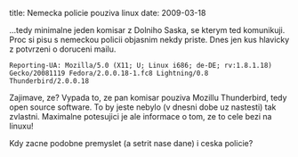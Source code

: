 title: Nemecka policie pouziva linux
date: 2009-03-18

...tedy minimalne jeden komisar z Dolniho Saska, se kterym ted komunikuji. Proc si pisu s nemeckou policii objasnim nekdy priste. Dnes jen kus hlavicky z potvrzeni o doruceni mailu.

```
Reporting-UA: Mozilla/5.0 (X11; U; Linux i686; de-DE; rv:1.8.1.18)
Gecko/20081119 Fedora/2.0.0.18-1.fc8 Lightning/0.8 Thunderbird/2.0.0.18
```

Zajimave, ze? Vypada to, ze pan komisar pouziva Mozillu Thunderbird, tedy open source software. To by jeste nebylo (v dnesni dobe uz nastesti) tak zvlastni. Maximalne potesujici je ale informace o tom, ze to cele bezi na linuxu!

Kdy zacne podobne premyslet (a setrit nase dane) i ceska policie?
